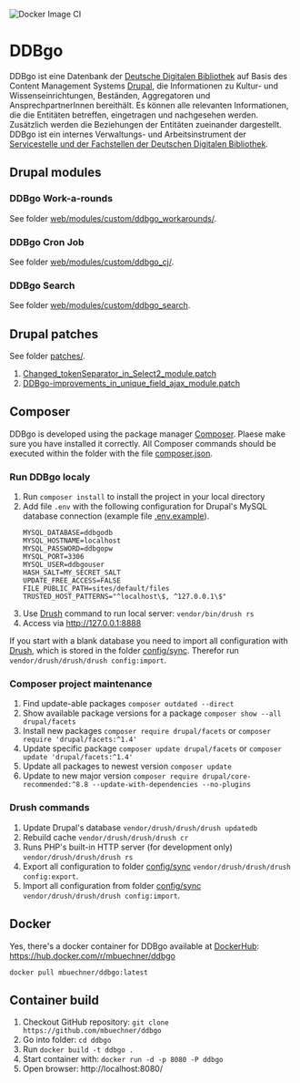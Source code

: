 ![Docker Image CI](https://github.com/mbuechner/ddbgo/workflows/Docker%20Image%20CI/badge.svg)

# DDBgo
DDBgo ist eine Datenbank der [Deutsche Digitalen Bibliothek](https://www.deutsche-digitale-bibliothek.de/) auf Basis des Content Management Systems [Drupal](https://www.drupal.org/), die Informationen zu Kultur- und Wissenseinrichtungen, Beständen, Aggregatoren und AnsprechpartnerInnen bereithält. Es können alle relevanten Informationen, die die Entitäten betreffen, eingetragen und nachgesehen werden. Zusätzlich werden die Beziehungen der Entitäten zueinander dargestellt. DDBgo ist ein internes Verwaltungs- und Arbeitsinstrument der [Servicestelle und der Fachstellen der Deutschen Digitalen Bibliothek](https://pro.deutsche-digitale-bibliothek.de/).

## Drupal modules
### DDBgo Work-a-rounds
See folder [web/modules/custom/ddbgo_workarounds/](web/modules/custom/ddbgo_workarounds/).
### DDBgo Cron Job
See folder [web/modules/custom/ddbgo_cj/](web/modules/custom/ddbgo_cj/).
### DDBgo Search
See folder [web/modules/custom/ddbgo_search](web/modules/custom/ddbgo_search/).
## Drupal patches
See folder [patches/](patches/).
1. [Changed_tokenSeparator_in_Select2_module.patch](patches/Changed_tokenSeparator_in_Select2_module.patch)
2. [DDBgo-improvements_in_unique_field_ajax_module.patch](patches/DDBgo-improvements_in_unique_field_ajax_module.patch)

## Composer
DDBgo is developed using the package manager [Composer](https://getcomposer.org/). Plaese make sure you have installed it correctly. All Composer commands should be executed within the folder with the file [composer.json](composer.json).

### Run DDBgo localy
1. Run `composer install` to install the project in your local directory
2. Add file `.env` with the following configuration for Drupal's MySQL database connection (example file [.env.example](.env.example)).
   ```
   MYSQL_DATABASE=ddbgodb
   MYSQL_HOSTNAME=localhost
   MYSQL_PASSWORD=ddbgopw
   MYSQL_PORT=3306
   MYSQL_USER=ddbgouser
   HASH_SALT=MY_SECRET_SALT
   UPDATE_FREE_ACCESS=FALSE
   FILE_PUBLIC_PATH=sites/default/files
   TRUSTED_HOST_PATTERNS="^localhost\$, ^127.0.0.1\$"
   ```
3. Use [Drush](https://www.drush.org/) command to run local server: `vendor/bin/drush rs`
4. Access via  http://127.0.0.1:8888

If you start with a blank database you need to import all configuration with [Drush](https://www.drush.org/), which is stored in the folder [config/sync](config/sync). Therefor run `vendor/drush/drush/drush config:import`.

### Composer project maintenance
1. Find update-able packages
   `composer outdated --direct`
2. Show available package versions for a package
   `composer show --all drupal/facets`
3. Install new packages
   `composer require drupal/facets` or `composer require 'drupal/facets:^1.4'`
4. Update specific package
   `composer update drupal/facets` or `composer update 'drupal/facets:^1.4'`
5. Update all packages to newest version
   `composer update`
6. Update to new major version
   `composer require drupal/core-recommended:^8.8 --update-with-dependencies --no-plugins`

### Drush commands
1. Update Drupal's database
   `vendor/drush/drush/drush updatedb`
2. Rebuild cache
   `vendor/drush/drush/drush cr`
3. Runs PHP's built-in HTTP server (for development only)
   `vendor/drush/drush/drush rs`
4. Export all configuration to folder [config/sync](config/sync)
   `vendor/drush/drush/drush config:export`.
5. Import all configuration from folder [config/sync](config/sync)
   `vendor/drush/drush/drush config:import`.

## Docker
Yes, there's a docker container for DDBgo available at [DockerHub](https://hub.docker.com/): https://hub.docker.com/r/mbuechner/ddbgo
```
docker pull mbuechner/ddbgo:latest
```
## Container build
1. Checkout GitHub repository: `git clone https://github.com/mbuechner/ddbgo`
2. Go into folder: `cd ddbgo`
3. Run `docker build -t ddbgo .`
4. Start container with: `docker run -d -p 8080 -P ddbgo`
5. Open browser: http://localhost:8080/
